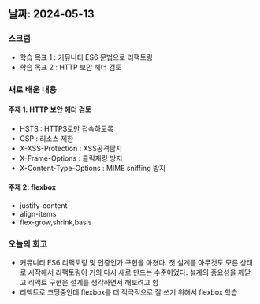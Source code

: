 ## 날짜: 2024-05-13

### 스크럼
- 학습 목표 1 : 커뮤니티 ES6 문법으로 리팩토링
- 학습 목표 2 : HTTP 보안 헤더 검토

### 새로 배운 내용
#### 주제 1: HTTP 보안 헤더 검토
- HSTS : HTTPS로만 접속하도록
- CSP : 리소스 제한
- X-XSS-Protection : XSS공격탐지
- X-Frame-Options : 클릭재킹 방지
- X-Content-Type-Options : MIME sniffing 방지

#### 주제 2: flexbox
- justify-content
- align-items
- flex-grow,shrink,basis

### 오늘의 회고
- 커뮤니티 ES6 리팩토링 및 인증인가 구현을 마쳤다. 첫 설계를 아무것도 모른 상태로 시작해서 리팩토링이 거의 다시 새로 만드는 수준이었다. 설계의 중요성을 깨닫고 리액트 구현은 설계를 생각하면서 해보려고 함
- 리액트로 코딩중인데 flexbox를 더 적극적으로 잘 쓰기 위해서 flexbox 학습
